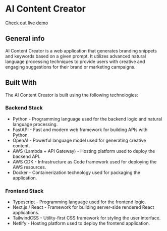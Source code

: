 # AI Content Creator
[Check out live demo](https://ai-content-generator.netlify.app/)
## General info

AI Content Creator is a web application that generates branding snippets and keywords based on a given prompt. It utilizes advanced natural language processing techniques to provide users with creative and engaging suggestions for their brand or marketing campaigns.
## Built With

The AI Content Creator is built using the following technologies:

### Backend Stack

* Python - Programming language used for the backend logic and natural language processing.
* FastAPI - Fast and modern web framework for building APIs with Python.
* OpenAI - Powerful language model used for generating creative content.
* AWS (Lambda + API Gateway) - Hosting platform used to deploy the backend API.
* AWS CDK - Infrastructure as Code framework used for deploying the AWS resources.
* Docker - Containerization technology used for packaging the application.

### Frontend Stack

* Typescript - Programming language used for the frontend logic.
* Next.js / React - Framework for building server-side rendered React applications.
* TailwindCSS - Utility-first CSS framework for styling the user interface.
* Netlify - Hosting platform used to deploy the frontend application.


